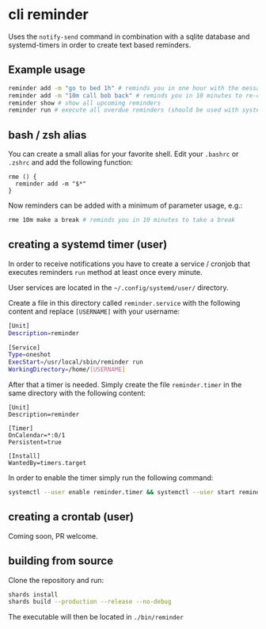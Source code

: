 # cli reminder

Uses the `notify-send` command in combination with a sqlite database and systemd-timers in order to create text based reminders.

## Example usage

```bash
reminder add -m "go to bed 1h" # reminds you in one hour with the message "go to bed"
reminder add -m "10m call bob back" # reminds you in 10 minutes to re-call bob
reminder show # show all upcoming reminders
reminder run # execute all overdue reminders (should be used with systemd-timers or cron)
```
## bash / zsh alias

You can create a small alias for your favorite shell. Edit your `.bashrc` or `.zshrc` and add the following function:

```
rme () {
  reminder add -m "$*"
}
```

Now reminders can be added with a minimum of parameter usage, e.g.:

```bash
rme 10m make a break # reminds you in 10 minutes to take a break
```

## creating a systemd timer (user)

In order to receive notifications you have to create a service / cronjob that executes reminders `run` method at least once every minute.

User services are located in the  `~/.config/systemd/user/` directory.

Create a file in this directory called `reminder.service` with the following content and replace `[USERNAME]` with your username:

```bash
[Unit]
Description=reminder

[Service]
Type=oneshot
ExecStart=/usr/local/sbin/reminder run
WorkingDirectory=/home/[USERNAME]
```

After that a timer is needed. Simply create the file `reminder.timer` in the same directory with the following content:

```
[Unit]
Description=reminder

[Timer]
OnCalendar=*:0/1
Persistent=true

[Install]
WantedBy=timers.target
```

In order to enable the timer simply run the following command:

```bash
systemctl --user enable reminder.timer && systemctl --user start reminder.timer
```

## creating a crontab (user)

Coming soon, PR welcome.

## building from source

Clone the repository and run:

```bash
shards install
shards build --production --release --no-debug
```

The executable will then be located in `./bin/reminder`
